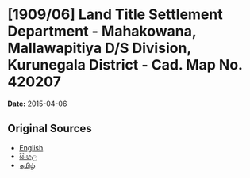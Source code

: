 # [1909/06] Land Title Settlement Department - Mahakowana, Mallawapitiya D/S Division, Kurunegala District - Cad. Map No. 420207

**Date:** 2015-04-06

## Original Sources

- [English](https://documents.gov.lk/view/extra-gazettes/2015/4/1909-06_E.pdf)
- [සිංහල](https://documents.gov.lk/view/extra-gazettes/2015/4/1909-06_S.pdf)
- [தமிழ்](https://documents.gov.lk/view/extra-gazettes/2015/4/1909-06_T.pdf)
